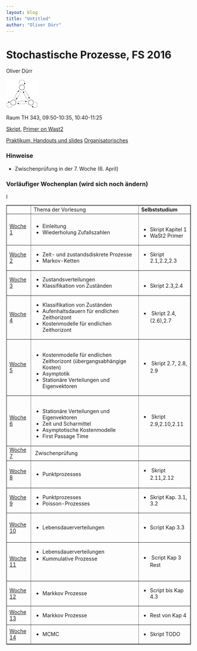 ```yaml
---
layout: blog
title: "Untitled"
author: "Oliver Dürr"
---
```



# Stochastische Prozesse, FS 2016

Oliver Dürr

![customLogo.png](customLogo.png)

Raum TH 343, 09:50-10:35, 10:40-11:25


[Skript](Skript_StoP_dueo.pdf),  [Primer on Wast2](PrimerWaSt2.pdf) 


[Praktikum, Handouts und slides](aufgaben.html)
[Organisatorisches](orga/)

### Hinweise
* Zwischenprüfung in der 7. Woche (6. April)


### Vorläufiger Wochenplan (wird sich noch ändern)
<table border="1" style="vertical-align: top">
<tr>
<td></td>
<td>Thema der Vorlesung</td>
<td><strong>Selbststudium</strong></td>
</tr>

<tr>
<td><a href="woche1">Woche 1</a></td>
<td>
<ul>
<li>Einleitung</span></li>
<li>Wiederholung&nbsp;Zufallszahlen</span></li>
</ul>
</td>

<td>&nbsp;
<ul>
<li>Skript Kapitel 1</li>
<li>WaSt2 Primer</li>
</ul>
</td>
</tr>
<tr>


<td><a href="woche2">Woche 2</a></td>
<td>
<ul>
<li>Zeit- und zustandsdiskrete Prozesse</li>
<li>Markov-Ketten</li>
</ul>
</td>
<td>
<ul>
<li>Skript 2.1,2.2,2.3</li>
</ul>
</td>
</tr>
<tr>
<td><a href="woche3">Woche 3</a></td>
<td>
<ul>
<li>Zustandsverteilungen&nbsp;</li>
<li>Klassifikation von Zust&auml;nden</li>
</ul>
</td>
<td>&nbsp;
<ul>
<li>Skript 2.3,2.4</li>
</ul>
</td>
</tr>
<tr>

I<td><a href="woche4">Woche 4</a></td>
<td>
<ul>
<li>Klassifikation von Zust&auml;nden</li>
<li>Aufenhaltsdauern f&uuml;r endlichen Zeithorizont</li>
<li>Kostenmodelle f&uuml;r endlichen Zeithorizont</li>
</ul>
</td>
<td>
<ul>
<li><span style="line-height: 1.42857;">&nbsp;</span><span style="line-height: 1.42857;">Skript 2.4,(2.6),2.7</span></li>
</ul>
</td>
</tr>
<tr>
<td><a href="woche5">Woche 5</a></td>
<td><br />
<ul>
<li>Kostenmodelle f&uuml;r endlichen Zeithorizont (&uuml;bergangsabh&auml;ngige Kosten)</li>
<li>Asymptotik</li>
<li>Station&auml;re Verteilungen und Eigenvektoren</li>
</ul>
</td>
<td>
<ul>
<li><span style="line-height: 1.42857;">&nbsp;Skript 2.7, 2.8, 2.9 </span></li>
</ul>
</td>
</tr>
<tr>
<td><a href="woche6">Woche 6</a></td>
<td><br />
<ul>
<li>Station&auml;re Verteilungen und Eigenvektoren</li>
<li>Zeit und Scharmittel</li>
<li>Asymptotische Kostenmodelle</li>
<li>First Passage Time</li>
</ul>
</td>
<td>
<ul>
<li><span style="line-height: 1.42857;">&nbsp;Skript 2.9,2.10,2.11 </span></li>
</ul>
</td>
</tr>
<tr>


<tr>
<td><a href="woche7">Woche 7</a></td>
<td>&nbsp;Zwischenprüfung</td>
<td>&nbsp;</td>
</tr>


<td><a href="woche8">Woche 8</a></td>
<td>
<ul>
<li>Punktprozesses</li>
</ul>
</td>
<td>
<ul>
<li><span style="line-height: 1.42857;">&nbsp;Skript 2.11,2.12 </span></li>
</ul>
</td>
</tr>





<tr>
<td><a href="woche9">Woche 9</a></td>
<td>
<ul>
<li>Punktprozesses</li>
<li>Poisson-Prozesses</li>
</ul>
</td>
<td>
<ul>
<li>Skript Kap. 3.1, 3.2</li>
</ul>
</td>
</tr>
<tr>


<td><a href="woche10">Woche 10</a></td>
<td>
<ul>
<li>
<div class="page" title="Page 82">
<div class="layoutArea">
<div class="column">
<p>Lebensdauerverteilungen&nbsp;</p>
</div>
</div>
</div>
</li>
</ul>
</td>
<td>
<ul>
<li>Script Kap 3.3</li>
</ul>
</td>
</tr>
<tr>
<td><a href="woche11">Woche 11</a></td>
<td>
<div class="page" title="Page 82">
<div class="layoutArea">
<div class="column">
<ul>
<li><span style="line-height: 1.42857;">Lebensdauerverteilungen</span></li>
<li>Kummulative Prozesse</li>
</ul>
<p style="line-height: 1.42857;">&nbsp;</p>
</div>
</div>
</div>
</td>
<td>
<ul>
<li><span style="line-height: 1.42857;">&nbsp;Script Kap 3 Rest</span></li>
</ul>
</td>
</tr>
<tr>
<td><a href="woche12">Woche 12</a></td>
<td>
<div class="page" title="Page 82">
<div class="layoutArea">
<div class="column">
<ul>
<li>Markkov Prozesse</li>
</ul>
</div>
</div>
</div>
</td>
<td>
<ul>
<li>Script bis Kap 4.3</li>
</ul>
</td>
</tr>
<tr>
<td><a href="woche13">Woche 13</a></td>
<td>
<div class="page" title="Page 82">
<div class="layoutArea">
<div class="column">
<ul>
<li>Markkov Prozesse</li>
</ul>
</div>
</div>
</div>
</td>
<td>
<ul>
<li>Rest von Kap 4</li>
</ul>
</td>
</tr>

<tr>
<td><a href="woche14">Woche 14</a></td>
<td>
<ul>
<li>MCMC</li>
</ul>
</td>
<td>
<ul>
<li>Skript TODO</li>
</ul>
</td>
</tr>
<tr>


</table>
